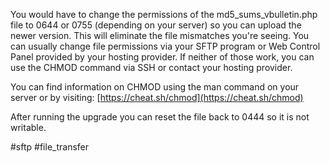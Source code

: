 You would have to change the permissions of the md5_sums_vbulletin.php file to 0644 or 0755 (depending on your server) so you can upload the newer version. This will eliminate the file mismatches you're seeing. You can usually change file permissions via your SFTP program or Web Control Panel provided by your hosting provider. If neither of those work, you can use the CHMOD command via SSH or contact your hosting provider.  
  
You can find information on CHMOD using the man command on your server or by visiting: [https://cheat.sh/chmod](https://cheat.sh/chmod)  
  
After running the upgrade you can reset the file back to 0444 so it is not writable.

#sftp #file_transfer
